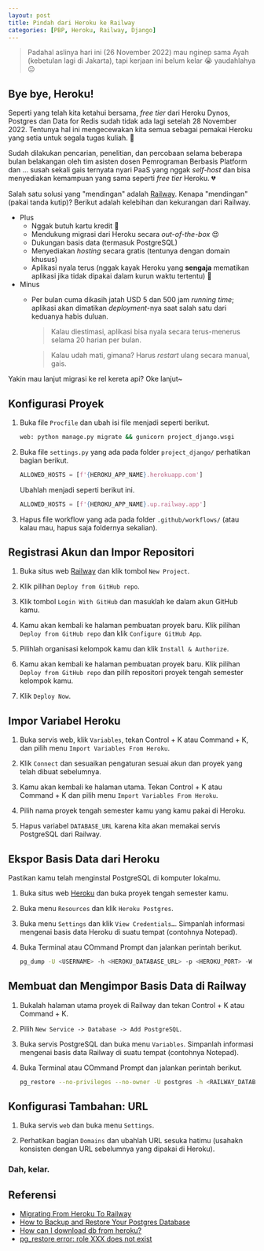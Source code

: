 ```yaml
---
layout: post
title: Pindah dari Heroku ke Railway
categories: [PBP, Heroku, Railway, Django]
---
```


> Padahal aslinya hari ini (26 November 2022) mau nginep sama Ayah (kebetulan lagi di Jakarta),
> tapi kerjaan ini belum kelar 😭 yaudahlahya 😔

## Bye bye, Heroku!

Seperti yang telah kita ketahui bersama, *free tier* dari Heroku Dynos, Postgres dan Data for Redis sudah tidak ada lagi setelah 28 November 2022. Tentunya hal ini mengecewakan kita semua sebagai pemakai Heroku yang setia untuk segala tugas kuliah. 🥹

Sudah dilakukan pencarian, penelitian, dan percobaan selama beberapa bulan belakangan oleh tim asisten dosen Pemrograman Berbasis Platform dan ... susah sekali gais ternyata nyari PaaS yang nggak *self-host* dan bisa menyediakan kemampuan yang sama seperti *free tier* Heroku. 💔

Salah satu solusi yang "mendingan" adalah [Railway](https://railway.app/). Kenapa "mendingan" (pakai tanda kutip)? Berikut adalah kelebihan dan kekurangan dari Railway.

- Plus
    - Nggak butuh kartu kredit 🤩
    - Mendukung migrasi dari Heroku secara *out-of-the-box* 😍
    - Dukungan basis data (termasuk PostgreSQL)
    - Menyediakan *hosting* secara gratis (tentunya dengan domain khusus)
    - Aplikasi nyala terus (nggak kayak Heroku yang **sengaja** mematikan aplikasi jika tidak dipakai dalam kurun waktu tertentu) 🥳
- Minus
    - Per bulan cuma dikasih jatah USD 5 dan 500 jam *running time*; aplikasi akan dimatikan *deployment*-nya saat salah satu dari keduanya habis duluan.
        > Kalau diestimasi, aplikasi bisa nyala secara terus-menerus selama 20 harian per bulan.

        > Kalau udah mati, gimana? Harus *restart* ulang secara manual, gais.

Yakin mau lanjut migrasi ke rel kereta api? Oke lanjut~

## Konfigurasi Proyek

1. Buka file `Procfile` dan ubah isi file menjadi seperti berikut.

    ```sh
    web: python manage.py migrate && gunicorn project_django.wsgi
    ```

2. Buka file `settings.py` yang ada pada folder `project_django/` perhatikan bagian berikut.

    ```python
    ALLOWED_HOSTS = [f'{HEROKU_APP_NAME}.herokuapp.com']
    ```

    Ubahlah menjadi seperti berikut ini.

    ```python
    ALLOWED_HOSTS = [f'{HEROKU_APP_NAME}.up.railway.app']
    ```

3. Hapus file workflow yang ada pada folder `.github/workflows/` (atau kalau mau, hapus saja foldernya sekalian).

## Registrasi Akun dan Impor Repositori

1. Buka situs web [Railway](https://railway.app/heroku) dan klik tombol `New Project`.

2. Klik pilihan `Deploy from GitHub repo`.

3. Klik tombol `Login With GitHub` dan masuklah ke dalam akun GitHub kamu.

4. Kamu akan kembali ke halaman pembuatan proyek baru. Klik pilihan `Deploy from GitHub repo` dan klik `Configure GitHub App`.

5. Pilihlah organisasi kelompok kamu dan klik `Install & Authorize`.

6. Kamu akan kembali ke halaman pembuatan proyek baru. Klik pilihan `Deploy from GitHub repo` dan pilih repositori proyek tengah semester kelompok kamu.

7. Klik `Deploy Now`.

## Impor Variabel Heroku

1. Buka servis web, klik `Variables`, tekan Control + K atau Command + K, dan pilih menu `Import Variables From Heroku`.

2. Klik `Connect` dan sesuaikan pengaturan sesuai akun dan proyek yang telah dibuat sebelumnya.

3. Kamu akan kembali ke halaman utama. Tekan Control + K atau Command + K dan pilih menu `Import Variables From Heroku`.

4. Pilih nama proyek tengah semester kamu yang kamu pakai di Heroku.

5. Hapus variabel `DATABASE_URL` karena kita akan memakai servis PostgreSQL dari Railway.

## Ekspor Basis Data dari Heroku

Pastikan kamu telah menginstal PostgreSQL di komputer lokalmu.

1. Buka situs web [Heroku](https://dashboard.heroku.com/apps) dan buka proyek tengah semester kamu.

2. Buka menu `Resources` dan klik `Heroku Postgres`.

3. Buka menu `Settings` dan klik `View Credentials…`. Simpanlah informasi mengenai basis data Heroku di suatu tempat (contohnya Notepad).

4. Buka Terminal atau COmmand Prompt dan jalankan perintah berikut.

    ```bash
    pg_dump -U <USERNAME> -h <HEROKU_DATABASE_URL> -p <HEROKU_PORT> -W -F t <DATABASE_NAME> > heroku_dump
    ```

## Membuat dan Mengimpor Basis Data di Railway

1. Bukalah halaman utama proyek di Railway dan tekan Control + K atau Command + K.

2. Pilih `New Service -> Database -> Add PostgreSQL`.

3. Buka servis PostgreSQL dan buka menu `Variables`. Simpanlah informasi mengenai basis data Railway di suatu tempat (contohnya Notepad).

4. Buka Terminal atau COmmand Prompt dan jalankan perintah berikut.

    ```bash
    pg_restore --no-privileges --no-owner -U postgres -h <RAILWAY_DATABASE_URL> -p <RAILWAY_PORT> -W -F t -d railway heroku_dump
    ```

## Konfigurasi Tambahan: URL

1. Buka servis `web` dan buka menu `Settings`.

2. Perhatikan bagian `Domains` dan ubahlah URL sesuka hatimu (usahakn konsisten dengan URL sebelumnya yang dipakai di Heroku).

### Dah, kelar.

## Referensi

- [Migrating From Heroku To Railway](https://blog.railway.app/p/railway-heroku-rails)
- [How to Backup and Restore Your Postgres Database](https://blog.railway.app/p/postgre-backup)
- [How can I download db from heroku?](https://stackoverflow.com/questions/17022571/how-can-i-download-db-from-heroku)
- [pg_restore error: role XXX does not exist](https://stackoverflow.com/questions/37271402/pg-restore-error-role-xxx-does-not-exist)